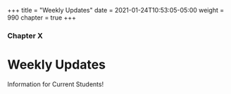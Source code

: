 +++
title = "Weekly Updates"
date = 2021-01-24T10:53:05-05:00
weight = 990
chapter = true
+++

### Chapter X

# Weekly Updates

Information for Current Students!
